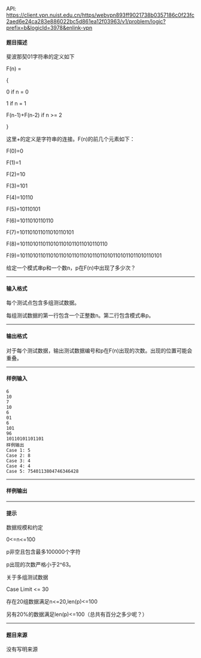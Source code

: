 API: https://client.vpn.nuist.edu.cn/https/webvpn893ff9021738b0357186c0f23fc2aed6e24ca283e886022bc5d861ea12f03963/v1/problem/logic?prefix=b&logicId=3978&enlink-vpn

#### 题目描述

斐波那契01字符串的定义如下

F(n) =

{

0  if n = 0

1  if n = 1

F(n-1)+F(n-2)  if n >= 2

}

这里+的定义是字符串的连接。F(n)的前几个元素如下：

F(0)=0

F(1)=1

F(2)=10

F(3)=101

F(4)=10110

F(5)=10110101

F(6)=1011010110110

F(7)=101101011011010110101

F(8)=1011010110110101101011011010110110

F(9)=1011010110110101101011011010110110101101011011010110101

给定一个模式串p和一个数n，p在F(n)中出现了多少次？

---

#### 输入格式

每个测试点包含多组测试数据。

每组测试数据的第一行包含一个正整数n。第二行包含模式串p。

---

#### 输出格式

对于每个测试数据，输出测试数据编号和p在F(n)出现的次数。出现的位置可能会重叠。

---

#### 样例输入
```
6
10
7
10
6
01
6
101
96
10110101101101
样例输出
Case 1: 5
Case 2: 8
Case 3: 4
Case 4: 4
Case 5: 7540113804746346428

```

---

#### 样例输出

---

#### 提示

数据规模和约定

0<=n<=100

p非空且包含最多100000个字符

p出现的次数严格小于2^63。

关于多组测试数据

Case Limit <= 30

存在20组数据满足n<=20,len(p)<=100

另有20%的数据满足len(p)<=100（总共有百分之多少呢？）

---

#### 题目来源

没有写明来源
